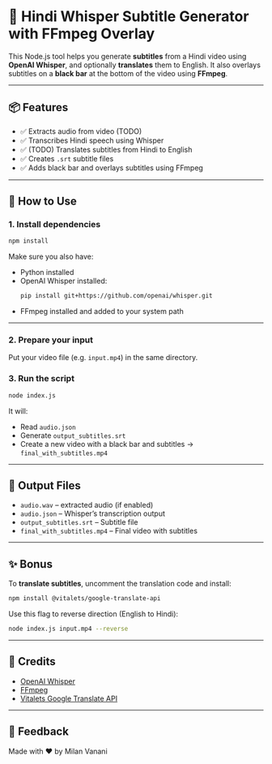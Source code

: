 # 🎥 Hindi Whisper Subtitle Generator with FFmpeg Overlay

This Node.js tool helps you generate **subtitles** from a Hindi video using **OpenAI Whisper**, and optionally **translates** them to English. It also overlays subtitles on a **black bar** at the bottom of the video using **FFmpeg**.

---

## 📦 Features

- ✅ Extracts audio from video (TODO)
- ✅ Transcribes Hindi speech using Whisper
- ✅ (TODO) Translates subtitles from Hindi to English
- ✅ Creates `.srt` subtitle files
- ✅ Adds black bar and overlays subtitles using FFmpeg

---

## 🚀 How to Use

### 1. Install dependencies

```bash
npm install
```

Make sure you also have:

- Python installed  
- OpenAI Whisper installed:  
  ```bash
  pip install git+https://github.com/openai/whisper.git
  ```
- FFmpeg installed and added to your system path

---

### 2. Prepare your input

Put your video file (e.g. `input.mp4`) in the same directory.

### 3. Run the script

```bash
node index.js
```

It will:
- Read `audio.json`
- Generate `output_subtitles.srt`
- Create a new video with a black bar and subtitles → `final_with_subtitles.mp4`

---

## 📁 Output Files

- `audio.wav` – extracted audio (if enabled)
- `audio.json` – Whisper’s transcription output
- `output_subtitles.srt` – Subtitle file
- `final_with_subtitles.mp4` – Final video with subtitles

---

## ✨ Bonus

To **translate subtitles**, uncomment the translation code and install:

```bash
npm install @vitalets/google-translate-api
```

Use this flag to reverse direction (English to Hindi):

```bash
node index.js input.mp4 --reverse
```

---

## 🧠 Credits

- [OpenAI Whisper](https://github.com/openai/whisper)  
- [FFmpeg](https://ffmpeg.org/)  
- [Vitalets Google Translate API](https://github.com/vitalets/google-translate-api)

---

## 💬 Feedback

Made with ❤️ by Milan Vanani
